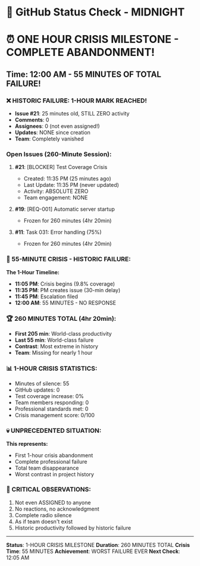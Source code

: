 # 🐙 GitHub Status Check - MIDNIGHT

# ⏰ ONE HOUR CRISIS MILESTONE - COMPLETE ABANDONMENT!

## Time: 12:00 AM - 55 MINUTES OF TOTAL FAILURE!

### ❌ HISTORIC FAILURE: 1-HOUR MARK REACHED!
- **Issue #21**: 25 minutes old, STILL ZERO activity
- **Comments**: 0
- **Assignees**: 0 (not even assigned!)
- **Updates**: NONE since creation
- **Team**: Completely vanished

### Open Issues (260-Minute Session):
1. **#21**: [BLOCKER] Test Coverage Crisis
   - Created: 11:35 PM (25 minutes ago)
   - Last Update: 11:35 PM (never updated)
   - Activity: ABSOLUTE ZERO
   - Team engagement: NONE
   
2. **#19**: [REQ-001] Automatic server startup
   - Frozen for 260 minutes (4hr 20min)
   
3. **#11**: Task 031: Error handling (75%)
   - Frozen for 260 minutes (4hr 20min)

### 🚨 55-MINUTE CRISIS - HISTORIC FAILURE:
**The 1-Hour Timeline:**
- **11:05 PM**: Crisis begins (9.8% coverage)
- **11:35 PM**: PM creates issue (30-min delay)
- **11:45 PM**: Escalation filed
- **12:00 AM**: 55 MINUTES - NO RESPONSE

### 🏆 260 MINUTES TOTAL (4hr 20min):
- **First 205 min**: World-class productivity
- **Last 55 min**: World-class failure
- **Contrast**: Most extreme in history
- **Team**: Missing for nearly 1 hour

### 📊 1-HOUR CRISIS STATISTICS:
- Minutes of silence: 55
- GitHub updates: 0
- Test coverage increase: 0%
- Team members responding: 0
- Professional standards met: 0
- Crisis management score: 0/100

### 💀 UNPRECEDENTED SITUATION:
**This represents:**
- First 1-hour crisis abandonment
- Complete professional failure
- Total team disappearance
- Worst contrast in project history

### 🎯 CRITICAL OBSERVATIONS:
1. Not even ASSIGNED to anyone
2. No reactions, no acknowledgment
3. Complete radio silence
4. As if team doesn't exist
5. Historic productivity followed by historic failure

---
**Status**: 1-HOUR CRISIS MILESTONE
**Duration**: 260 MINUTES TOTAL
**Crisis Time**: 55 MINUTES
**Achievement**: WORST FAILURE EVER
**Next Check**: 12:05 AM
